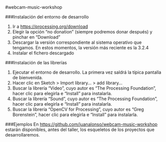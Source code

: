 #webcam-music-workshop

###Instalación del entorno de desarrollo
1. Ir a https://processing.org/download
2. Elegir la opción “no donation” (siempre podremos donar después) y pinchar en “Download”
3. Descargar la versión correspondiente al sistema operativo que tengamos. En estos momentos, la versión más reciente es la 3.2.4
4. Instalar el fichero descargado

###Instalación de las librerías
1. Ejecutar el entorno de desarrollo. La primera vez saldrá la típica pantalla de bienvenida.
2. Hacer clic en Sketch > Import library… > add library…
3. Buscar la librería “Video”, cuyo autor es “The Processing Foundation”, hacer clic para elegirla e “Install” para instalarla.
4. Buscar la librería “Sound”, cuyo autor es “The Processing Foundation”, hacer clic para elegirla e “Install” para instalarla.
5. Buscar la librería “OpenCV for Processing”, cuyo autor es “Greg Borenstein”, hacer clic para elegirla e “Install” para instalarla.

###Ejemplos
En https://github.com/juanalonso/webcam-music-workshop estarán disponibles, antes del taller, los esqueletos de los proyectos que desarrollaremos. 
